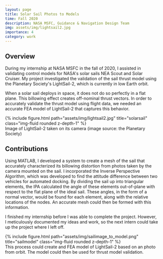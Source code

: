 ```yaml
---
layout: page
title: Solar Sail Photos to Models
time: Fall 2020
description: NASA MSFC, Guidance & Navigation Design Team
img: assets/img/lightsail2.jpg
importance: 4
category: work
---
```


## Overview
During my internship at NASA MSFC in the fall of 2020, I assisted in validating control models for NASA's solar sails NEA Scout and Solar Cruiser. My project investigated the validation of the sail thrust model using the Planetary Society's LightSail-2, which is currently in low Earth orbit.

When a solar sail deploys in space, it does not do so perfectly in a flat plane. This billowing effect creates off-nominal thrust vectors. In order to accurately validate the thrust model using flight data, we needed an accurate FEA model of LightSail-2 that captures this behavior.


<div class="row">
    <div class="col-sm mt-3 mt-md-0">
        {% include figure.html path="assets/img/lightsail2.jpg" title="solarsail" class="img-fluid rounded z-depth-1" %}
    </div>
</div>
<div class="caption">
    Image of LightSail-2 taken on its camera (image source: the Planetary Society)
</div>


## Contributions
Using MATLAB, I developed a system to create a mesh of the sail that accurately characterized its billowing distortion from photos taken by the camera mounted on the sail. I incorporated the Inverse Perspective Algorithm, which was developed to find the attitude difference between two vehicles for automated docking. By dividing the sail up into triangular elements, the IPA calculated the angle of these elements out-of-plane with respect to the flat plane of the ideal sail. These angles, in the form of a normal vector, would be found for each element, along with the relative locations of the nodes. An accurate mesh could then be formed with this information.

I finished my internship before I was able to complete the project. However, I meticulously documented my ideas and work, so the next intern could take up the project where I left off.

<div class="row">
    <div class="col-sm mt-3 mt-md-0">
        {% include figure.html path="assets/img/sailimage_to_model.png" title="sailmodel" class="img-fluid rounded z-depth-1" %}
    </div>
</div>
<div class="caption">
    This process could create and FEA model of LightSail-2 based on an photo from orbit. The model could then be used for thrust model validation.
</div>

